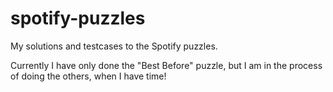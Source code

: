 spotify-puzzles
===============

My solutions and testcases to the Spotify puzzles.

Currently I have only done the "Best Before" puzzle, but I am in the process of doing the others, when I have time!